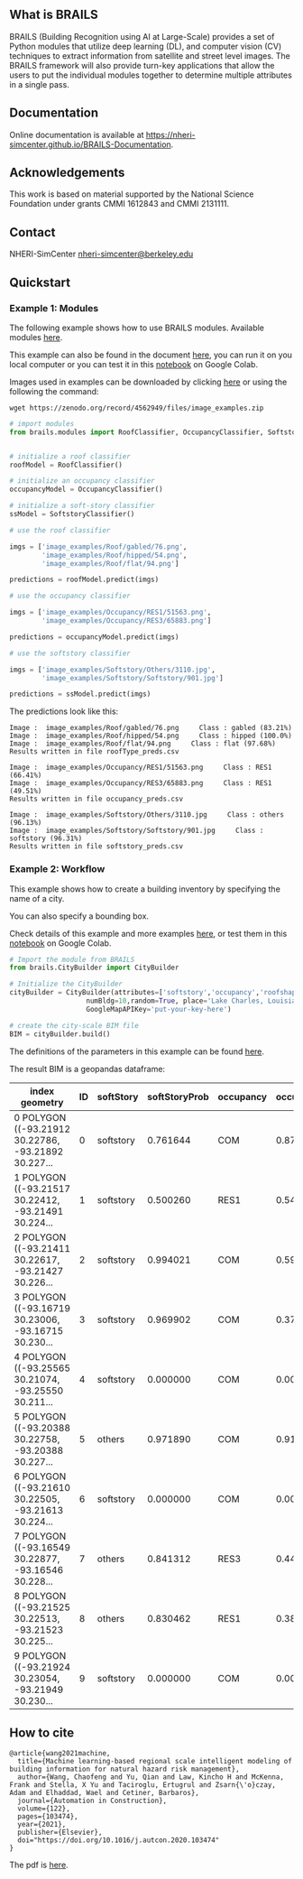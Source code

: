 

## What is BRAILS

BRAILS (Building Recognition using AI at Large-Scale) provides a set of Python modules that utilize deep learning (DL), and computer vision (CV) techniques to extract information from satellite and street level images. The BRAILS framework will also provide turn-key applications that allow the users to put the individual modules together to determine multiple attributes in a single pass. 

## Documentation

Online documentation is available at <a href="https://nheri-simcenter.github.io/BRAILS-Documentation/index.html">https://nheri-simcenter.github.io/BRAILS-Documentation</a>.

## Acknowledgements

This work is based on material supported by the National Science Foundation under grants CMMI 1612843 and CMMI 2131111.


## Contact

NHERI-SimCenter nheri-simcenter@berkeley.edu

## Quickstart

### Example 1: Modules


The following example shows how to use BRAILS modules. Available modules [here](https://nheri-simcenter.github.io/BRAILS-Documentation/common/user_manual/modules/modules.html).

This example can also be found in the document [here](https://nheri-simcenter.github.io/BRAILS-Documentation/common/user_manual/examples.html), 
you can run it on you local computer or you can test it in this [notebook](https://colab.research.google.com/drive/1zspDwK-rGA1gYcHZDnrQr_3Z27JL-ooS?usp=sharing) on Google Colab.

Images used in examples can be downloaded by clicking [here](https://zenodo.org/record/4562949/files/image_examples.zip) or 
using the following the command:

```
wget https://zenodo.org/record/4562949/files/image_examples.zip
```

```python
# import modules
from brails.modules import RoofClassifier, OccupancyClassifier, SoftstoryClassifier


# initialize a roof classifier
roofModel = RoofClassifier()

# initialize an occupancy classifier
occupancyModel = OccupancyClassifier()

# initialize a soft-story classifier
ssModel = SoftstoryClassifier()

# use the roof classifier 

imgs = ['image_examples/Roof/gabled/76.png',
        'image_examples/Roof/hipped/54.png',
        'image_examples/Roof/flat/94.png']

predictions = roofModel.predict(imgs)

# use the occupancy classifier 

imgs = ['image_examples/Occupancy/RES1/51563.png',
        'image_examples/Occupancy/RES3/65883.png']

predictions = occupancyModel.predict(imgs)

# use the softstory classifier 

imgs = ['image_examples/Softstory/Others/3110.jpg',
        'image_examples/Softstory/Softstory/901.jpg']

predictions = ssModel.predict(imgs)

```

The predictions look like this:
```
Image :  image_examples/Roof/gabled/76.png     Class : gabled (83.21%)
Image :  image_examples/Roof/hipped/54.png     Class : hipped (100.0%)
Image :  image_examples/Roof/flat/94.png     Class : flat (97.68%)
Results written in file roofType_preds.csv

Image :  image_examples/Occupancy/RES1/51563.png     Class : RES1 (66.41%)
Image :  image_examples/Occupancy/RES3/65883.png     Class : RES1 (49.51%)
Results written in file occupancy_preds.csv

Image :  image_examples/Softstory/Others/3110.jpg     Class : others (96.13%)
Image :  image_examples/Softstory/Softstory/901.jpg     Class : softstory (96.31%)
Results written in file softstory_preds.csv
```


### Example 2: Workflow

This example shows how to create a building inventory by specifying the name of a city. 

You can also specify a bounding box. 

Check details of this example and more examples [here](https://nheri-simcenter.github.io/BRAILS-Documentation/common/user_manual/examples.html), or test them in this [notebook](https://colab.research.google.com/drive/1tG6xVRCmDyi6K8TWgoNd_31vV034VcSO?usp=sharing) on Google Colab.


```python
# Import the module from BRAILS
from brails.CityBuilder import CityBuilder

# Initialize the CityBuilder
cityBuilder = CityBuilder(attributes=['softstory','occupancy','roofshape'], 
                   numBldg=10,random=True, place='Lake Charles, Louisiana', 
                   GoogleMapAPIKey='put-your-key-here')

# create the city-scale BIM file
BIM = cityBuilder.build()

```

The definitions of the parameters in this example can be found [here](https://nheri-simcenter.github.io/BRAILS-Documentation/common/user_manual/examples.html). 

The result BIM is a geopandas dataframe:

index geometry	                                        |   ID	|   softStory	|   softStoryProb	|   occupancy	|occupancyProb	|roofShape	|roofShapeProb	
--------------------------------------------------------|-------|---------------|-------------------|---------------|---------------|-----------|------------
0	POLYGON ((-93.21912 30.22786, -93.21892 30.227...	|   0	|   softstory	|   0.761644	    |   COM	    |    0.878260	|    flat	|    0.999769 
1	POLYGON ((-93.21517 30.22412, -93.21491 30.224...	|   1	|   softstory	|   0.500260	    |   RES1	    |    0.549517	|    hipped	|    0.961910 
2	POLYGON ((-93.21411 30.22617, -93.21427 30.226...	|   2	|   softstory	|   0.994021	    |   COM	    |    0.594705	|    hipped	|    0.999313 
3	POLYGON ((-93.16719 30.23006, -93.16715 30.230...	|   3	|   softstory	|   0.969902	    |   COM	    |    0.372285	|    flat	|    0.735594 
4	POLYGON ((-93.25565 30.21074, -93.25550 30.211...	|   4	|   softstory	|   0.000000	    |   COM	    |    0.000000	|    flat	|    0.998508 
5	POLYGON ((-93.20388 30.22758, -93.20388 30.227...	|   5	|   others   	|   0.971890	    |   COM	    |    0.913591	|    flat	|    0.996405 
6	POLYGON ((-93.21610 30.22505, -93.21613 30.224...	|   6	|   softstory	|   0.000000	    |   COM	    |    0.000000	|    flat	|    0.963075 
7	POLYGON ((-93.16549 30.22877, -93.16546 30.228...	|   7	|   others   	|   0.841312	    |   RES3	    |    0.441689	|    hipped	|    0.534562 
8	POLYGON ((-93.21525 30.22513, -93.21523 30.225...	|   8	|   others   	|   0.830462	    |   RES1	    |    0.383844	|    flat	|    0.786514 
9	POLYGON ((-93.21924 30.23054, -93.21949 30.230...	|   9	|   softstory	|   0.000000	    |   COM	    |    0.000000	|    flat	|    0.986143 




## How to cite

```
@article{wang2021machine,
  title={Machine learning-based regional scale intelligent modeling of building information for natural hazard risk management},
  author={Wang, Chaofeng and Yu, Qian and Law, Kincho H and McKenna, Frank and Stella, X Yu and Taciroglu, Ertugrul and Zsarn{\'o}czay, Adam and Elhaddad, Wael and Cetiner, Barbaros},
  journal={Automation in Construction},
  volume={122},
  pages={103474},
  year={2021},
  publisher={Elsevier},
  doi="https://doi.org/10.1016/j.autcon.2020.103474"
}
```
The pdf is <a href="https://www.researchgate.net/publication/346957248_Machine_Learning-based_Regional_Scale_Intelligent_Modeling_of_Building_Information_for_Natural_Hazard_Risk_Management">here</a>.






